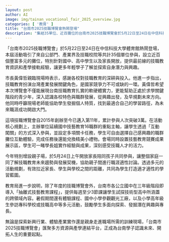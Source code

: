 ```yaml
---
layout: post
author: AI
image: img/tainan_vocational_fair_2025_overview.jpg
categories: [ '教育' ]
title: "台南市2025技職博覽會熱鬧登場"
description: "集結35單位、近百攤位的台南市2025技職博覽會於5月22日至24日在中信科技大學體育館舉行，吸引公部門、產業界及技職校院共襄盛舉。現場聚焦國高中生與家長，透過互動闖關、成果展示、親子活動等多元規劃，讓學生深入了解16大職群，探索個人興趣及未來職涯方向。今年親子場增強家庭參與，強調產學結合及早期職涯規劃，期盼打造適才適性的學習藍圖，為台南人才培育注入新動能。"
---
```

「台南市2025技職博覽會」於5月22日至24日在中信科技大學體育館熱鬧登場，本屆活動吸引了來自公部門、產業界及技職校院等共計35個單位參與，設立近百個豐富多元的攤位，特別針對國中、高中學生以及家長開放，提供最前線的技職教育資訊和產學接軌經驗，讓更多年輕學子了解並探索自身潛力與興趣。

市長黃偉哲親臨現場時表示，感謝各校對技職教育的深耕與投入。他進一步指出，技職教育扮演台灣產業發展關鍵角色，是國家競爭力不可或缺的一環。黃偉哲希望本次博覽會不僅能展現台南技職教育扎實的軟硬體實力，更能幫助正處於求學關鍵階段的青少年，深入認識各校特色與職群發展，從興趣出發，及早規劃未來方向。他同時呼籲現場老師能協助學生發掘個人特質，找到最適合自己的學習路徑，為未來職涯成功開啟大門。

這項技職博覽會自2015年創辦至今已邁入第11年，累計參與人次突破3萬。在活動核心規劃上，主辦單位延續國中技藝教育16職群的重點主軸，讓學生透過「互動闖關」的方式深入參與，並設定多項關卡任務，學生可自由選擇自己感興趣的職群攤位互動體驗，完成任務後還能兌換精美小禮物。會場同時設置技藝教育競賽成果展示區，學生可一睹學長姐實作經驗與成果，深刻感受技職人才的活力。

今年特別增設親子場，於5月24日上午開放家長陪同孩子共同參與，讓整個家庭一同了解技職教育未來趨勢與發展契機，協助親子間進行職涯適性討論。透過多元的活動規劃，有效拉近家長、學生與學校之間的距離，共同為學生打造適才適性的學習藍圖。

教育局進一步說明，除了年度的技職博覽會外，台南市各公立國中在三年級階段即導入「抽離式技藝教育課程」，提供每週至少3節課讓學生試探技術型高中所涵蓋的跨領域內容。暑假期間還有體驗課程、國中小學參觀觀光工廠，以及小學高年級生參訪專科學校或技職高中等多元活動，鼓勵學生多面向探索、發掘潛在興趣與專長。

無論是探索新興行業、體驗產業實作還是親身走進職場所需的訓練現場，「台南市2025技職博覽會」匯聚多方資源與產學連結平台，正成為台南學子認識未來、開拓人生的重要起點。